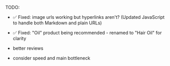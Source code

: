 TODO:

- ✅ Fixed: image urls working but hyperlinks aren't? (Updated JavaScript to handle both Markdown and plain URLs)
- ✅ Fixed: "Oil" product being recommended - renamed to "Hair Oil" for clarity

- better reviews

- consider speed and main bottleneck